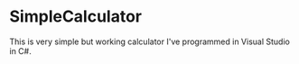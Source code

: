 # SimpleCalculator
This is very simple but working calculator I've programmed in Visual Studio in C#.
